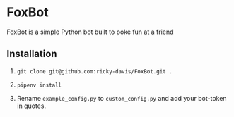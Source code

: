 # FoxBot

FoxBot is a simple Python bot built to poke fun at a friend

## Installation
1. ```
   git clone git@github.com:ricky-davis/FoxBot.git .
   ```
2. ```
   pipenv install
   ```
3. Rename `example_config.py` to `custom_config.py` and add your bot-token in quotes.